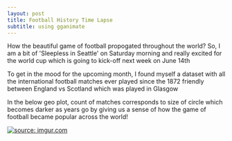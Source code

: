 ```yaml
---
layout: post
title: Football History Time Lapse
subtitle: using gganimate
---
```


How the beautiful game of football propogated throughout the world?
So, I am a bit of 'Sleepless in Seattle' on Saturday morning and really excited for the world cup which is going to kick-off next week on June 14th

To get in the mood for the upcoming month, I found myself a dataset with all the international football matches ever played since the 1872 friendly between England vs Scotland which was played in Glasgow

In the below geo plot, count of matches corresponds to size of circle which becomes darker as years go by giving us a sense of how the game of football became popular across the world!

<a href="https://imgur.com/RK2tH5B"><img src="https://i.imgur.com/RK2tH5B.gif" title="source: imgur.com" /></a>
